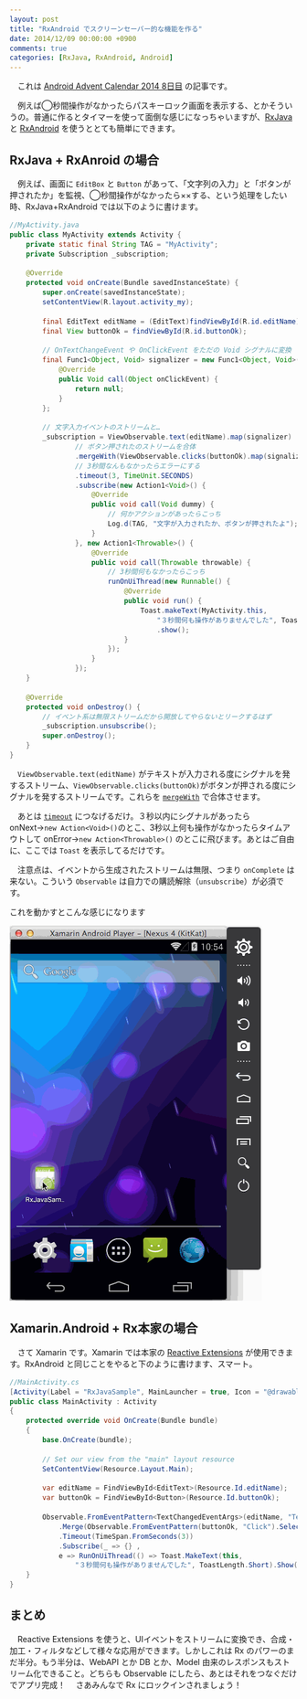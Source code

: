 ```yaml
---
layout: post
title: "RxAndroid でスクリーンセーバー的な機能を作る"
date: 2014/12/09 00:00:00 +0900
comments: true
categories: [RxJava, RxAndroid, Android]
---
```

　これは [Android Advent Calendar 2014 8日目](http://qiita.com/advent-calendar/2014/android) の記事です。

　例えば◯秒間操作がなかったらパスキーロック画面を表示する、とかそういうの。普通に作るとタイマーを使って面倒な感じになっちゃいますが、[RxJava](https://github.com/ReactiveX/RxJava) と [RxAndroid](https://github.com/ReactiveX/RxAndroid) を使うととても簡単にできます。
<!--more-->

## RxJava + RxAnroid の場合

　例えば、画面に ``EditBox`` と ``Button`` があって、「文字列の入力」と「ボタンが押されたか」を監視、◯秒間操作がなかったら××する、という処理をしたい時、RxJava+RxAndroid では以下のように書けます。

```java 
//MyActivity.java
public class MyActivity extends Activity {
    private static final String TAG = "MyActivity";
    private Subscription _subscription;

    @Override
    protected void onCreate(Bundle savedInstanceState) {
        super.onCreate(savedInstanceState);
        setContentView(R.layout.activity_my);

        final EditText editName = (EditText)findViewById(R.id.editName);
        final View buttonOk = findViewById(R.id.buttonOk);

        // OnTextChangeEvent や OnClickEvent をただの Void シグナルに変換
        final Func1<Object, Void> signalizer = new Func1<Object, Void>() {
            @Override
            public Void call(Object onClickEvent) {
                return null;
            }
        };

        // 文字入力イベントのストリームと…
        _subscription = ViewObservable.text(editName).map(signalizer)
                // ボタン押されたのストリームを合体
                .mergeWith(ViewObservable.clicks(buttonOk).map(signalizer))
                // 3秒間なんもなかったらエラーにする
                .timeout(3, TimeUnit.SECONDS)
                .subscribe(new Action1<Void>() {
                    @Override
                    public void call(Void dummy) {
                        // 何かアクションがあったらこっち
                        Log.d(TAG, "文字が入力されたか、ボタンが押されたよ");
                    }
                }, new Action1<Throwable>() {
                    @Override
                    public void call(Throwable throwable) {
                        // 3秒間何もなかったらこっち
                        runOnUiThread(new Runnable() {
                            @Override
                            public void run() {
                                Toast.makeText(MyActivity.this, 
                                    "３秒間何も操作がありませんでした", Toast.LENGTH_SHORT)
                                    .show();
                            }
                        });
                    }
                });
    }

    @Override
    protected void onDestroy() {
        // イベント系は無限ストリームだから開放してやらないとリークするはず
        _subscription.unsubscribe();
        super.onDestroy();
    }
}
```

　``ViewObservable.text(editName)`` がテキストが入力される度にシグナルを発するストリーム、``ViewObservable.clicks(buttonOk)``がボタンが押される度にシグナルを発するストリームです。これらを [``mergeWith``](http://rxmarbles.com/#merge) で合体させます。

　あとは [``timeout``](https://github.com/ReactiveX/RxJava/wiki/Filtering-Observables#timeout) につなげるだけ。３秒以内にシグナルがあったら onNext→``new Action<Void>()``のとこ、3秒以上何も操作がなかったらタイムアウトして onError→``new Action<Throwable>()`` のとこに飛びます。あとはご自由に、ここでは ``Toast`` を表示してるだけです。

　注意点は、イベントから生成されたストリームは無限、つまり ``onComplete`` は来ない。こういう ``Observable`` は自力での購読解除（``unsubscribe``）が必須です。

これを動かすとこんな感じになります

![](/assets/images/posts/make_screensaver_using_rxjava_01.gif)
## Xamarin.Android + Rx本家の場合

　さて Xamarin です。Xamarin では本家の [Reactive Extensions](https://rx.codeplex.com/) が使用できます。RxAndroid と同じことをやると下のように書けます、スマート。

```csharp
//MainActivity.cs
[Activity(Label = "RxJavaSample", MainLauncher = true, Icon = "@drawable/icon")]
public class MainActivity : Activity
{
    protected override void OnCreate(Bundle bundle)
    {
        base.OnCreate(bundle);

        // Set our view from the "main" layout resource
        SetContentView(Resource.Layout.Main);

        var editName = FindViewById<EditText>(Resource.Id.editName);
        var buttonOk = FindViewById<Button>(Resource.Id.buttonOk);

        Observable.FromEventPattern<TextChangedEventArgs>(editName, "TextChanged").Select(_=>true)
            .Merge(Observable.FromEventPattern(buttonOk, "Click").Select(_=>true))
            .Timeout(TimeSpan.FromSeconds(3))
            .Subscribe(_ => {} , 
            e => RunOnUiThread(() => Toast.MakeText(this, 
                "３秒間何も操作がありませんでした", ToastLength.Short).Show()));
    }
}
```

## まとめ

　Reactive Extensions を使うと、UIイベントをストリームに変換でき、合成・加工・フィルタなどして様々な応用ができます。しかしこれは Rx のパワーのまだ半分。もう半分は、WebAPI とか DB とか、Model 由来のレスポンスもストリーム化できること。どちらも Observable にしたら、あとはそれをつなぐだけでアプリ完成！
　さあみんなで Rx にロックインされましょう！
